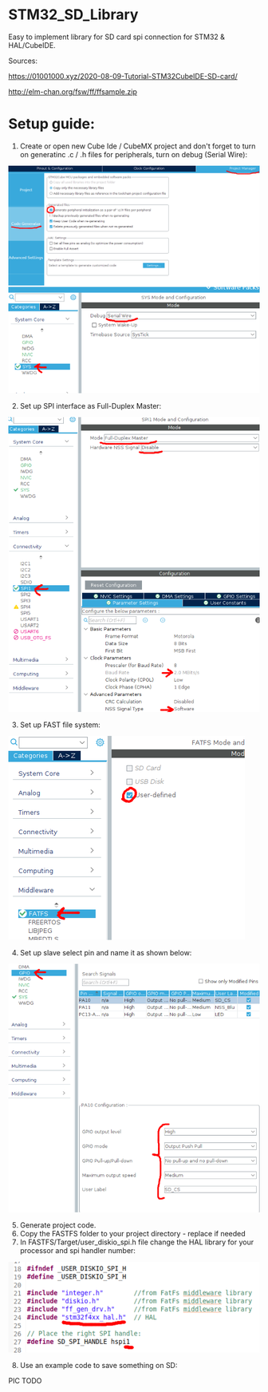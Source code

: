 # STM32_SD_Library
Easy to implement library for SD card spi connection for STM32 &amp; HAL/CubeIDE.

Sources:

https://01001000.xyz/2020-08-09-Tutorial-STM32CubeIDE-SD-card/

http://elm-chan.org/fsw/ff/ffsample.zip

# Setup guide:

1. Create or open new Cube Ide / CubeMX project and don't forget to turn on generatinc .c / .h files for peripherals, turn on debug (Serial Wire):

![Code generator settings](https://raw.githubusercontent.com/PWrInSpace/STM32_SD_Library/main/SetupPictures/Setup1.png)
![Sys settings](https://raw.githubusercontent.com/PWrInSpace/STM32_SD_Library/main/SetupPictures/Setup2.png)

2. Set up SPI interface as Full-Duplex Master:

![SPI settings](https://raw.githubusercontent.com/PWrInSpace/STM32_SD_Library/main/SetupPictures/Setup4.png)

3. Set up FAST file system:

![FAST FS settings](https://raw.githubusercontent.com/PWrInSpace/STM32_SD_Library/main/SetupPictures/Setup5.png)

4. Set up slave select pin and name it as shown below:

![GPIO settings](https://raw.githubusercontent.com/PWrInSpace/STM32_SD_Library/main/SetupPictures/Setup3.png)

5. Generate project code.
6. Copy the FASTFS folder to your project directory - replace if needed
7. In FASTFS/Target/user_diskio_spi.h file change the HAL library for your processor and spi handler number:

![FASTFS/Target/user_diskio_spi.h](https://raw.githubusercontent.com/PWrInSpace/STM32_SD_Library/main/SetupPictures/Setup6.png)

8. Use an example code to save something on SD:

PIC TODO
